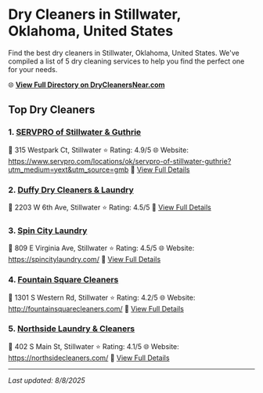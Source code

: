 # Dry Cleaners in Stillwater, Oklahoma, United States

Find the best dry cleaners in Stillwater, Oklahoma, United States. We've compiled a list of 5 dry cleaning services to help you find the perfect one for your needs.

🌐 **[View Full Directory on DryCleanersNear.com](https://drycleanersnear.com/city/US/Oklahoma/Stillwater)**

## Top Dry Cleaners

### 1. [SERVPRO of Stillwater & Guthrie](https://drycleanersnear.com/dryCleaner/686c7bad4f42799737d40e8a/servpro-of-stillwater-guthrie)
📍 315 Westpark Ct, Stillwater
⭐ Rating: 4.9/5
🌐 Website: https://www.servpro.com/locations/ok/servpro-of-stillwater-guthrie?utm_medium=yext&utm_source=gmb
🔗 [View Full Details](https://drycleanersnear.com/dryCleaner/686c7bad4f42799737d40e8a/servpro-of-stillwater-guthrie)

### 2. [Duffy Dry Cleaners & Laundry](https://drycleanersnear.com/dryCleaner/686c7ba44f42799737d40d70/duffy-dry-cleaners-laundry)
📍 2203 W 6th Ave, Stillwater
⭐ Rating: 4.5/5
🔗 [View Full Details](https://drycleanersnear.com/dryCleaner/686c7ba44f42799737d40d70/duffy-dry-cleaners-laundry)

### 3. [Spin City Laundry](https://drycleanersnear.com/dryCleaner/686c7ba74f42799737d40dcb/spin-city-laundry)
📍 809 E Virginia Ave, Stillwater
⭐ Rating: 4.5/5
🌐 Website: https://spincitylaundry.com/
🔗 [View Full Details](https://drycleanersnear.com/dryCleaner/686c7ba74f42799737d40dcb/spin-city-laundry)

### 4. [Fountain Square Cleaners](https://drycleanersnear.com/dryCleaner/686c7ba54f42799737d40d8e/fountain-square-cleaners)
📍 1301 S Western Rd, Stillwater
⭐ Rating: 4.2/5
🌐 Website: http://fountainsquarecleaners.com/
🔗 [View Full Details](https://drycleanersnear.com/dryCleaner/686c7ba54f42799737d40d8e/fountain-square-cleaners)

### 5. [Northside Laundry & Cleaners](https://drycleanersnear.com/dryCleaner/686c7ba34f42799737d40d51/northside-laundry-cleaners)
📍 402 S Main St, Stillwater
⭐ Rating: 4.1/5
🌐 Website: https://northsidecleaners.com/
🔗 [View Full Details](https://drycleanersnear.com/dryCleaner/686c7ba34f42799737d40d51/northside-laundry-cleaners)


---

*Last updated: 8/8/2025*
